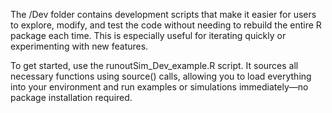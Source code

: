 The /Dev folder contains development scripts that make it easier for users to explore, modify, and test the code without needing to rebuild the entire R package each time. This is especially useful for iterating quickly or experimenting with new features.

To get started, use the runoutSim_Dev_example.R script. It sources all necessary functions using source() calls, allowing you to load everything into your environment and run examples or simulations immediately—no package installation required.